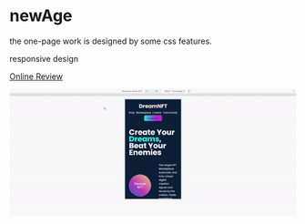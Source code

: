 # newAge

<p> the one-page work is designed by some css features.</p>

<p> responsive design </p>

<a href="https://marvelous-zuccutto-ba7fe9.netlify.app">Online Review</a>

![design](images/screen.gif)
